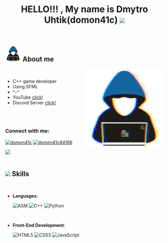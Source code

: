 <h1 align="center"><b>HELLO!!! , My name is Dmytro Uhtik(domon41c)  </b><img src="https://media.giphy.com/media/hvRJCLFzcasrR4ia7z/giphy.gif" width="35"></h1>


</p>


<br>



	
## <picture><img src = "https://github.com/0xAbdulKhalid/0xAbdulKhalid/raw/main/assets/mdImages/about_me.gif" width = 50px></picture> **About me**

<picture> <img align="right" src="https://github.com/0xAbdulKhalid/0xAbdulKhalid/raw/main/assets/mdImages/about_me.gif" width = 250px></picture>

<br>

- C++ game developer
- Using SFML
- ^-^
- YouTube [click!](https://www.youtube.com/watch?v=JEU8w7WhJ9E&t=88s&ab_channel=domon41c)
- Discord Server [click!](https://discord.gg/xEdFDax2jt)

<br><br>

<h3 align="left">Connect with me:</h3>
<p align="left">
<a href="https://www.youtube.com/@domon41c" target="blank"><img align="center" src="https://raw.githubusercontent.com/rahuldkjain/github-profile-readme-generator/master/src/images/icons/Social/youtube.svg" alt="domon41c" height="30" width="40" /></a>
<a href="https://discord.gg/domon41c#4166" target="blank"><img align="center" src="https://raw.githubusercontent.com/rahuldkjain/github-profile-readme-generator/master/src/images/icons/Social/discord.svg" alt="domon41c#4166" height="30" width="40" /></a>
</p>

<img src="https://user-images.githubusercontent.com/73097560/115834477-dbab4500-a447-11eb-908a-139a6edaec5c.gif"><br><br>

## <img src="https://media2.giphy.com/media/QssGEmpkyEOhBCb7e1/giphy.gif?cid=ecf05e47a0n3gi1bfqntqmob8g9aid1oyj2wr3ds3mg700bl&rid=giphy.gif" width ="25"><b> Skills</b>
<br>

<p align="center">

- **Languages**:
    
    ![ASM](https://media.discordapp.net/attachments/927171153213132840/1043676670923641023/image.png?width=200&height=35)
    ![C++](https://img.shields.io/badge/C++%20-%2300599C.svg?style=for-the-badge&logo=c%2B%2B&logoColor=white)
    ![Python](https://img.shields.io/badge/Python%20-%2314354C.svg?style=for-the-badge&logo=python&logoColor=white)

<br>   
    
- **Front-End Development**:

   ![HTML5](https://img.shields.io/badge/HTML5%20-%23E34F26.svg?style=for-the-badge&logo=html5&logoColor=white)
   ![CSS3](https://img.shields.io/badge/CSS%20-%231572B6.svg?style=for-the-badge&logo=css3&logoColor=white)
   ![JavaScript](https://img.shields.io/badge/JavaScript%20-%23F7DF1E.svg?style=for-the-badge&logo=javascript&logoColor=black)

